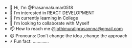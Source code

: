 - 👋 Hi, I’m @Prasannakumar0518
- 👀 I’m interested in REACT DEVELOPMENT
- 🌱 I’m currently learning in College
- 💞️ I’m looking to collaborate with Myself
- 📫 How to reach me @jothimuraliprasannna@gmail.com
- 😄 Pronouns: Don't change the idea ,change the approach
- ⚡ Fun fact: .............

<!---
Prasannakumar0518/Prasannakumar0518 is a ✨ special ✨ repository because its `README.md` (this file) appears on your GitHub profile.
You can click the Preview link to take a look at your changes.
--->
